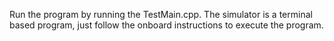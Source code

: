 Run the program by running the TestMain.cpp.
The simulator is a terminal based program, just follow the onboard instructions to execute the program.
